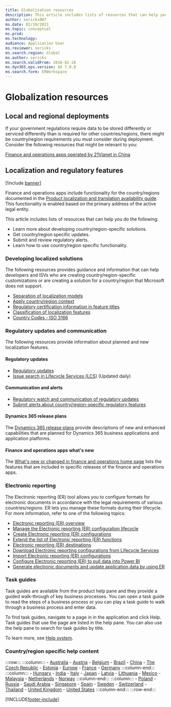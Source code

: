 ```yaml
---
title: Globalization resources
description: This article includes lists of resources that can help you learn more about country/region-specific functionality and offerings.
author: sericks007
ms.date: 02/19/2021
ms.topic: conceptual
ms.prod: 
ms.technology: 
audience: Application User
ms.reviewer: sericks
ms.search.region: Global
ms.author: sericks
ms.search.validFrom: 2016-02-28
ms.dyn365.ops.version: AX 7.0.0
ms.search.form: ERWorkspace
---
```


# Globalization resources

## Local and regional deployments
If your government regulations require data to be stored differently or serviced differently than is required for other countries/regions, there might be country/region requirements you must consider during deployment. Consider the following resources that might be relevant to you:

[Finance and operations apps operated by 21Vianet in China](../deployment/china-local-deployment.md)

## Localization and regulatory features

[!include [banner](../../../finance/includes/banner.md)]

Finance and operations apps include functionality for the country/regions documented in the [Product localization and translation availability guide](https://aka.ms/dynamics_365_international_availability_deck). This functionality is enabled based on the primary address of the active legal entity. 

This article includes lists of resources that can help you do the following: 
- Learn more about developing country/region-specific solutions.
- Get country/region specific updates.
- Submit and review regulatory alerts.
- Learn how to use country/region specific functionality.

### Developing localized solutions
The following resources provides guidance and information that can help developers and ISVs who are creating country/region-specific customizations or are creating a solution for a country/region that Microsoft does not support.
-   [Separation of localization models](../../dev-itpro/lcs-solutions/separate-localization-models.md)
-   [Apply country/region context](../../dev-itpro/lcs-solutions/apply-country-context.md)
-   [Regulatory certification information in feature titles](../../dev-itpro/lcs-solutions/regulatory-certifications.md)
-   [Classification of localization features](../../dev-itpro/lcs-solutions/classify-localization-features.md)
-   [Country Codes - ISO 3166](https://www.iso.org/iso-3166-country-codes.html)

### Regulatory updates and communication
The following resources provide information about planned and new localization features. 

#### Regulatory updates
-   [Regulatory updates](../../../finance/localizations/global/regulatory-updates.md)
-   [Issue search in Lifecycle Services (LCS)](../../dev-itpro/lifecycle-services/issue-search-lcs.md) (Updated daily)

#### Communication and alerts
-   [Regulatory watch and communication of regulatory updates](../../dev-itpro/lcs-solutions/regulatory-watch-communication.md)
-   [Submit alerts about country/region-specific regulatory features](../../dev-itpro/lcs-solutions/submit-localization-alerts.md)

#### Dynamics 365 release plans
The [Dynamics 365 release plans](/business-applications-release-notes/) provide descriptions of new and enhanced capabilities that are planned for Dynamics 365 business applications and application platforms. 

#### Finance and operations apps what's new
The [What's new or changed in finance and operations home page](../get-started/whats-new-changed.md) lists the features that are included in specific releases of the finance and operations apps.

### Electronic reporting
The Electronic reporting (ER) tool allows you to configure formats for electronic documents in accordance with the legal requirements of various countries/regions. ER lets you manage these formats during their lifecycle. For more information, refer to one of the following topics:
-   [Electronic reporting (ER) overview](../../dev-itpro/analytics/general-electronic-reporting.md)
-   [Manage the Electronic reporting (ER) configuration lifecycle](../../dev-itpro/analytics/general-electronic-reporting-manage-configuration-lifecycle.md)
-   [Create Electronic reporting (ER) configurations](../../dev-itpro/analytics/electronic-reporting-configuration.md)
-   [Extend the list of Electronic reporting (ER) functions](../../dev-itpro/analytics/general-electronic-reporting-formulas-list-extension.md)
-   [Electronic reporting (ER) destinations](../../dev-itpro/analytics/electronic-reporting-destinations.md)
-   [Download Electronic reporting configurations from Lifecycle Services](../../dev-itpro/analytics/download-electronic-reporting-configuration-lcs.md)
-   [Import Electronic reporting (ER) configurations](../../dev-itpro/analytics/electronic-reporting-import-ger-configurations.md)
-   [Configure Electronic reporting (ER) to pull data into Power BI](../../dev-itpro/analytics/general-electronic-reporting-report-configuration-get-data-powerbi.md)
-   [Generate electronic documents and update application data by using ER](../../dev-itpro/analytics/generate-electronic-documents-update-application-data.md)

### Task guides
Task guides are available from the product help pane and they provide a guided walk-through of key business processes. You can open a task guide to read the steps of a business process or you can play a task guide to walk through a business process and enter data.

To find task guides, navigate to a page in in the application and click Help. Task guides that use the page are listed in the help pane. You can also use the help pane to search for task guides by title.

To learn more, see [Help system](../get-started/help-overview.md#task-guides).


### Country/region specific help content
:::row:::
    :::column:::
        - [Australia](../../../finance/localizations/australia/australia.md)
        - [Austria](../../../finance/localizations/austria/austria.md)
        - [Belgium](../../../finance/localizations/belgium/belgium.md)
        - [Brazil](../../../finance/localizations/brazil/brazil.md)
        - [China](../../../finance/localizations/china/china.md)
        - [The Czech Republic](../../../finance/localizations/czech-republic/czech-republic.md)
        - [Estonia](../../../finance/localizations/estonia/estonia.md)
        - [Europe](../../../finance/localizations/europe/europe.md)
        - [France](../../../finance/localizations/france/france.md)
        - [Germany](../../../finance/localizations/germany/germany.md)
    :::column-end:::
    :::column:::
        - [Hungary](../../../finance/localizations/hungary/hungary.md)
        - [India](../../../finance/localizations/india/india.md)
        - [Italy](../../../finance/localizations/italy/italy.md)
        - [Japan](../../../finance/localizations/japan/japan.md)
        - [Latvia](../../../finance/localizations/latvia/latvia.md)
        - [Lithuania](../../../finance/localizations/lithuania/lithuania.md)
        - [Mexico](../../../finance/localizations/iberoamerica/mexico.md)
        - [Malaysia](../../../finance/localizations/malaysia/malaysia.md)
        - [Netherlands](../../../finance/localizations/netherlands/netherlands.md)
        - [Norway](../../../finance/localizations/norway/norway.md)
    :::column-end:::
    :::column:::
        - [Poland](../../../finance/localizations/poland/poland.md)
        - [Russia](../../../finance/localizations/russia/russia.md)
        - [Saudi Arabia](../../../finance/localizations/mea/saudi-arabia.md)
        - [Singapore](../../../finance/localizations/singapore/singapore.md)
        - [Spain](../../../finance/localizations/spain/spain.md)
        - [Sweden](../../../finance/localizations/sweden/sweden.md)
        - [Switzerland](../../../finance/localizations/switzerland/switzerland.md)
        - [Thailand](../../../finance/localizations/thailand/thailand.md)
        - [United Kingdom](../../../finance/localizations/united-kingdom/united-kingdom.md)
        - [United States](../../../finance/localizations/brazil/united-states.md)
    :::column-end:::
:::row-end:::








[!INCLUDE[footer-include](../../../includes/footer-banner.md)]

